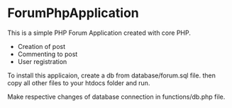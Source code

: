 # ForumPhpApplication

This is a simple PHP Forum Application created with core PHP.

- Creation of post
- Commenting to post
- User registration





To install this applicaion, create a db from database/forum.sql file. then copy all other files to your htdocs folder and run.

Make respective changes of database connection in functions/db.php file.